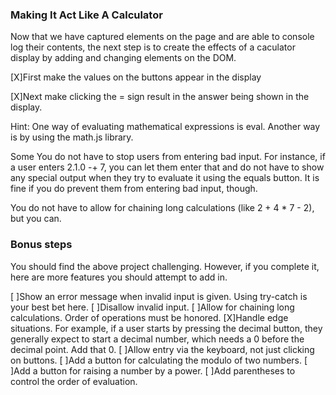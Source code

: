 ### Making It Act Like A Calculator

Now that we have captured elements on the page and are able to console log their contents, the next step is to create the effects of a caculator display by adding and changing elements on the DOM.

[X]First make the values on the buttons appear in the display

[X]Next make clicking the = sign result in the answer being shown in the display.

Hint: One way of evaluating mathematical expressions is eval. Another way is by using the math.js library.

Some You do not have to stop users from entering bad input. For instance, if a user enters 2.1.0 -+ 7, you can let them enter that and do not have to show any special output when they try to evaluate it using the equals button. It is fine if you do prevent them from entering bad input, though.

You do not have to allow for chaining long calculations (like 2 + 4 \* 7 - 2), but you can.

### Bonus steps

You should find the above project challenging. However, if you complete it, here are more features you should attempt to add in.

[ ]Show an error message when invalid input is given. Using try-catch is your best bet here.
[ ]Disallow invalid input.
[ ]Allow for chaining long calculations. Order of operations must be honored.
[X]Handle edge situations. For example, if a user starts by pressing the decimal button, they generally expect to start a decimal number, which needs a 0 before the decimal point. Add that 0.
[ ]Allow entry via the keyboard, not just clicking on buttons.
[ ]Add a button for calculating the modulo of two numbers.
[ ]Add a button for raising a number by a power.
[ ]Add parentheses to control the order of evaluation.
